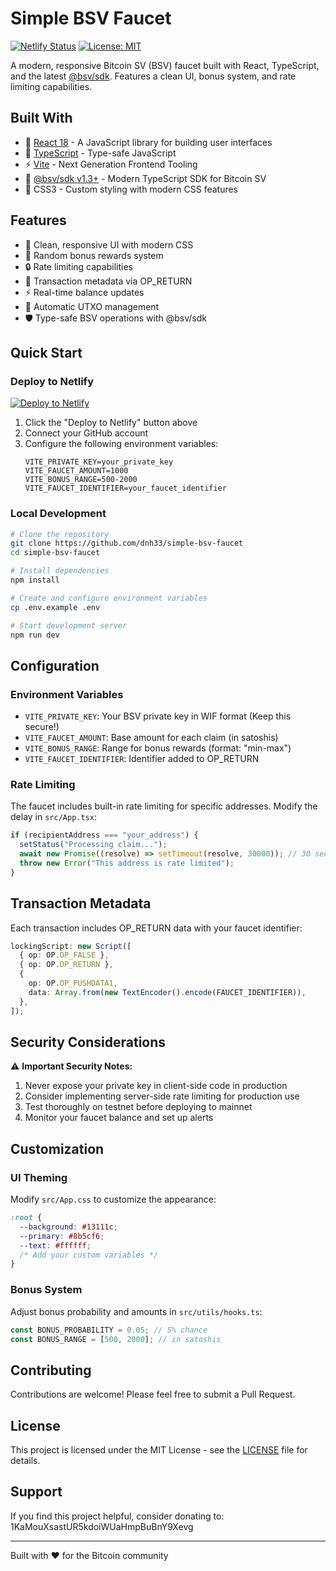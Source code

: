 # Simple BSV Faucet

[![Netlify Status](https://api.netlify.com/api/v1/badges/bf1db314-b5b2-4c34-b78b-e28a23cc1410/deploy-status)](https://app.netlify.com/sites/push-the-btn/deploys)
[![License: MIT](https://img.shields.io/badge/License-MIT-yellow.svg)](https://opensource.org/licenses/MIT)

A modern, responsive Bitcoin SV (BSV) faucet built with React, TypeScript, and the latest [@bsv/sdk](https://www.npmjs.com/package/@bsv/sdk). Features a clean UI, bonus system, and rate limiting capabilities.

## Built With

- 🚀 [React 18](https://react.dev/) - A JavaScript library for building user interfaces
- 📘 [TypeScript](https://www.typescriptlang.org/) - Type-safe JavaScript
- ⚡ [Vite](https://vitejs.dev/) - Next Generation Frontend Tooling
- 💎 [@bsv/sdk v1.3+](https://www.npmjs.com/package/@bsv/sdk) - Modern TypeScript SDK for Bitcoin SV
- 🎨 CSS3 - Custom styling with modern CSS features

## Features

- 🎯 Clean, responsive UI with modern CSS
- 💎 Random bonus rewards system
- 🔒 Rate limiting capabilities
- 📝 Transaction metadata via OP_RETURN
- ⚡ Real-time balance updates
- 🔄 Automatic UTXO management
- 🛡️ Type-safe BSV operations with @bsv/sdk


## Quick Start

### Deploy to Netlify
[![Deploy to Netlify](https://www.netlify.com/img/deploy/button.svg)](https://app.netlify.com/start/deploy?repository=https://github.com/dnh33/simple-bsv-faucet)

1. Click the "Deploy to Netlify" button above
2. Connect your GitHub account
3. Configure the following environment variables:
   ```env
   VITE_PRIVATE_KEY=your_private_key
   VITE_FAUCET_AMOUNT=1000
   VITE_BONUS_RANGE=500-2000
   VITE_FAUCET_IDENTIFIER=your_faucet_identifier
   ```

### Local Development

```bash
# Clone the repository
git clone https://github.com/dnh33/simple-bsv-faucet
cd simple-bsv-faucet

# Install dependencies
npm install

# Create and configure environment variables
cp .env.example .env

# Start development server
npm run dev
```

## Configuration

### Environment Variables

- `VITE_PRIVATE_KEY`: Your BSV private key in WIF format (Keep this secure!)
- `VITE_FAUCET_AMOUNT`: Base amount for each claim (in satoshis)
- `VITE_BONUS_RANGE`: Range for bonus rewards (format: "min-max")
- `VITE_FAUCET_IDENTIFIER`: Identifier added to OP_RETURN

### Rate Limiting

The faucet includes built-in rate limiting for specific addresses. Modify the delay in `src/App.tsx`:

```typescript
if (recipientAddress === "your_address") {
  setStatus("Processing claim...");
  await new Promise((resolve) => setTimeout(resolve, 30000)); // 30 second delay
  throw new Error("This address is rate limited");
}
```

## Transaction Metadata

Each transaction includes OP_RETURN data with your faucet identifier:

```typescript
lockingScript: new Script([
  { op: OP.OP_FALSE },
  { op: OP.OP_RETURN },
  {
    op: OP.OP_PUSHDATA1,
    data: Array.from(new TextEncoder().encode(FAUCET_IDENTIFIER)),
  },
]);
```

## Security Considerations

⚠️ **Important Security Notes:**

1. Never expose your private key in client-side code in production
2. Consider implementing server-side rate limiting for production use
3. Test thoroughly on testnet before deploying to mainnet
4. Monitor your faucet balance and set up alerts

## Customization

### UI Theming

Modify `src/App.css` to customize the appearance:

```css
:root {
  --background: #13111c;
  --primary: #8b5cf6;
  --text: #ffffff;
  /* Add your custom variables */
}
```

### Bonus System

Adjust bonus probability and amounts in `src/utils/hooks.ts`:

```typescript
const BONUS_PROBABILITY = 0.05; // 5% chance
const BONUS_RANGE = [500, 2000]; // in satoshis
```

## Contributing

Contributions are welcome! Please feel free to submit a Pull Request.

## License

This project is licensed under the MIT License - see the [LICENSE](LICENSE) file for details.

## Support

If you find this project helpful, consider donating to: 1KaMouXsastUR5kdoiWUaHmpBuBnY9Xevg

---

Built with ❤️ for the Bitcoin community

